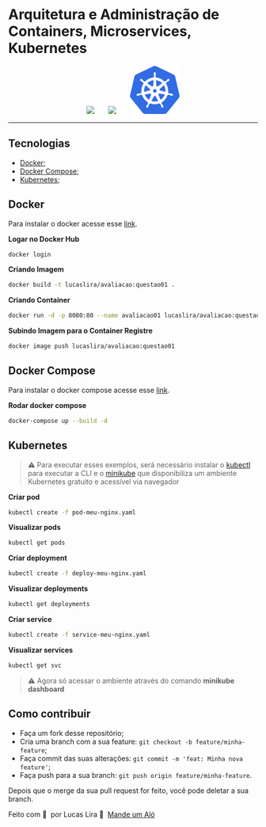 # Arquitetura e Administração de Containers, Microservices, Kubernetes

<p align="center" width="100%">
    <img src="https://avatars.githubusercontent.com/u/5429470?s=200&v=4" width="100" />&nbsp;&nbsp;&nbsp;&nbsp;&nbsp;&nbsp;
    <img src="https://github.com/docker/compose/blob/v2/logo.png?raw=true" width="100" />&nbsp;&nbsp;&nbsp;&nbsp;&nbsp;&nbsp;
    <img src="https://github.com/kubernetes/kubernetes/raw/master/logo/logo.png" width="100" />

</p>

---

## Tecnologias

- [Docker](https://www.docker.com/);
- [Docker Compose](https://docs.docker.com/compose/);
- [Kubernetes](https://kubernetes.io/);

## Docker

Para instalar o docker acesse esse [link](https://docs.docker.com/engine/install/).

**Logar no Docker Hub**

```bash
docker login
```

**Criando Imagem**

```bash
docker build -t lucaslira/avaliacao:questao01 .
```

**Criando Container**

```bash
docker run -d -p 8080:80 --name avaliacao01 lucaslira/avaliacao:questao01
```

**Subindo Imagem para o Container Registre**

```bash
docker image push lucaslira/avaliacao:questao01
```

## Docker Compose

Para instalar o docker compose acesse esse [link](https://docs.docker.com/compose/install/).

**Rodar docker compose**

```bash
docker-compose up --build -d
```

## Kubernetes

> ⚠️ Para executar esses exemplos, será necessário instalar o [kubectl](https://kubernetes.io/docs/tasks/tools/install-kubectl-linux/) para executar a CLI e o [minikube](https://kubernetes.io/pt-br/docs/tutorials/hello-minikube/) que disponibiliza um ambiente Kubernetes gratuito e acessível via navegador

**Criar pod**

```bash
kubectl create -f pod-meu-nginx.yaml
```

**Visualizar pods**

```bash
kubectl get pods
```

**Criar deployment**

```bash
kubectl create -f deploy-meu-nginx.yaml
```

**Visualizar deployments**

```bash
kubectl get deployments
```

**Criar service**

```bash
kubectl create -f service-meu-nginx.yaml
```

**Visualizar services**

```bash
kubectl get svc
```

> ⚠️ Agora só acessar o ambiente através do comando **minikube dashboard**

## Como contribuir

- Faça um fork desse repositório;
- Cria uma branch com a sua feature: `git checkout -b feature/minha-feature`;
- Faça commit das suas alterações: `git commit -m 'feat: Minha nova feature'`;
- Faça push para a sua branch: `git push origin feature/minha-feature`.

Depois que o merge da sua pull request for feito, você pode deletar a sua branch.

Feito com 💜 &nbsp;por Lucas Lira 👋 &nbsp;[Mande um Aló](https://www.linkedin.com/in/lucas-lira-dev/)
